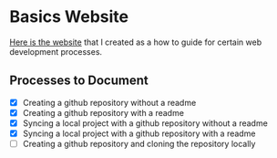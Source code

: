 # Basics Website

[Here is the website](https://radiant-refuge-78406.herokuapp.com/index.html) that I created as a how to guide for certain web development processes.

## Processes to Document
- [x] Creating a github repository without a readme
- [x] Creating a github repository with a readme
- [x] Syncing a local project with a github repository without a readme
- [x] Syncing a local project with a github repository with a readme
- [ ] Creating a github repository and cloning the repository locally
